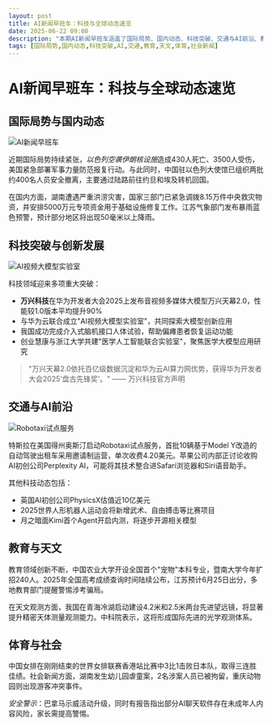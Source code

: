 ```yaml
---
layout: post
title: AI新闻早班车：科技与全球动态速览
date: 2025-06-22 09:00
description: "本期AI新闻早班车涵盖了国际局势、国内动态、科技突破、交通与AI前沿、教育与天文、体育与社会等多个领域的重大新闻。国际方面，以色列空袭伊朗核设施造成重大伤亡，中国已组织人员撤离。国内湖南遭遇洪涝灾害，国家紧急调拨物资。科技领域，万兴科技发布音视频大模型2.0，性能提升90%，并与华为云合作成立实验室。特斯拉在美国启动Robotaxi试点服务，苹果考虑收购AI初创公司。教育方面，中国农业大学开设首个宠物本科专业。天文观测方面，我国在青海启动建设先进望远镜。体育方面，中国女排取得三连胜。社会新闻提醒注意安全警示。"
tags: [国际局势,国内动态,科技突破,AI,交通,教育,天文,体育,社会新闻]
---
```


# AI新闻早班车：科技与全球动态速览

## 国际局势与国内动态

![AI新闻早班车](https://s.coze.cn/t/MRvbKN6GxGs/ "全球新闻热点")

近期国际局势持续紧张，*以色列空袭伊朗核设施*造成430人死亡、3500人受伤，美国紧急部署军事力量防范报复行动。与此同时，中国驻以色列大使馆已组织两批约400名人员安全撤离，主要通过陆路前往约旦和埃及转机回国。

在国内方面，湖南遭遇严重洪涝灾害，国家三部门已紧急调拨8.15万件中央救灾物资，并安排5000万元专项资金用于基础设施修复工作。江苏气象部门发布暴雨蓝色预警，预计部分地区将出现50毫米以上降雨。

## 科技突破与创新发展

![AI视频大模型实验室](https://s.coze.cn/t/TuaGuoZ4L-s/ "AI视频大模型实验室")

科技领域迎来多项重大突破：
- **万兴科技**在华为开发者大会2025上发布音视频多媒体大模型万兴天幕2.0，性能较1.0版本平均提升90%
- 与华为云联合成立"AI视频大模型实验室"，共同探索大模型创新应用
- 我国成功完成介入式脑机接口人体试验，帮助偏瘫患者恢复运动功能
- 创业慧康与浙江大学共建"医学人工智能联合实验室"，聚焦医学大模型应用研究

> "万兴天幕2.0依托百亿级数据沉淀和华为云AI算力网优势，获得华为开发者大会2025'盘古先锋奖'。" —— 万兴科技官方声明

## 交通与AI前沿

![Robotaxi试点服务](https://s.coze.cn/t/7IFUW8PlCP4/ "特斯拉Robotaxi服务")

特斯拉在美国得州奥斯汀启动Robotaxi试点服务，首批10辆基于Model Y改造的自动驾驶出租车采用邀请制运营，单次收费4.20美元。苹果公司内部正讨论收购AI初创公司Perplexity AI，可能将其技术整合进Safari浏览器和Siri语音助手。

其他科技动态包括：
- 英国AI初创公司PhysicsX估值近10亿美元
- 2025世界人形机器人运动会将新增武术、自由搏击等比赛项目
- 月之暗面Kimi首个Agent开启内测，将逐步开源相关模型

## 教育与天文

教育领域创新不断，中国农业大学开设全国首个"宠物"本科专业，暨南大学今年扩招240人。2025年全国高考成绩查询时间陆续公布，江苏预计6月25日出分，多地教育部门提醒警惕涉考骗局。

在天文观测方面，我国在青海冷湖启动建设4.2米和2.5米两台先进望远镜，将显著提升精密天体测量观测能力。中科院表示，这将形成国际先进的光学观测体系。

## 体育与社会

中国女排在刚刚结束的世界女排联赛香港站比赛中3比1击败日本队，取得三连胜佳绩。社会新闻方面，湖南发生幼儿园虐童案，2名涉案人员已被拘留，重庆动物园则出现游客冲突事件。

*安全警示*：巴拿马示威活动升级，同时有报告指出部分AI聊天软件存在未成年人内容风险，家长需提高警惕。

